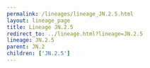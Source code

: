 ```yaml
---
permalink: /lineages/lineage_JN.2.5.html
layout: lineage_page
title: Lineage JN.2.5
redirect_to: ../lineage.html?lineage=JN.2.5
lineage: JN.2.5
parent: JN.2
children: ['JN.2.5']
---
```

